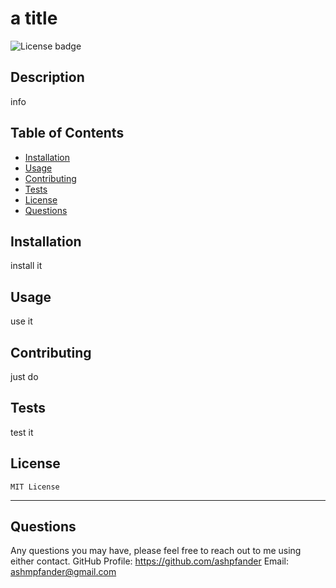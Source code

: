 # a title
  ![License badge](https://img.shields.io/github/license/ashpfander/readme-generator)

  ## Description

  info

  ## Table of Contents

  - [Installation](#installation)
  - [Usage](#usage)
  - [Contributing](#contributing)
  - [Tests](#tests)
  - [License](#license)
  - [Questions](#questions)

  ## Installation

  install it

  ## Usage

  use it

  ## Contributing

  just do

  ## Tests

  test it

  ## License

    MIT License

  ---

  ## Questions

  Any questions you may have, please feel free to reach out to me using either contact.
  GitHub Profile: https://github.com/ashpfander
  Email: ashmpfander@gmail.com
